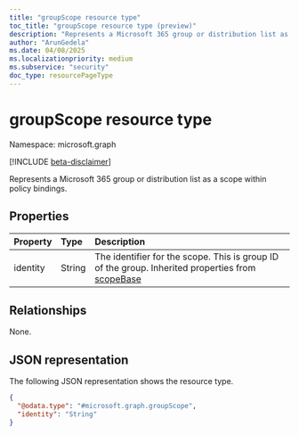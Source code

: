 ```yaml
---
title: "groupScope resource type"
toc_title: "groupScope resource type (preview)"
description: "Represents a Microsoft 365 group or distribution list as a scope within policy bindings."
author: "ArunGedela"
ms.date: 04/08/2025
ms.localizationpriority: medium
ms.subservice: "security"
doc_type: resourcePageType
---
```


# groupScope resource type

Namespace: microsoft.graph

[!INCLUDE [beta-disclaimer](../../includes/beta-disclaimer.md)]

Represents a Microsoft 365 group or distribution list as a scope within policy bindings. 

## Properties

| Property | Type   | Description                                                                                        |
| :------- | :----- | :------------------------------------------------------------------------------------------------- |
| identity | String | The identifier for the scope. This is group ID of the group. Inherited properties from [scopeBase](../resources/scopebase.md)  |

## Relationships

None.

## JSON representation

The following JSON representation shows the resource type.
<!-- {
  "blockType": "resource",
  "@odata.type": "microsoft.graph.groupScope",
  "baseType": "microsoft.graph.scopeBase",
  "openType": false
}-->
``` json
{
  "@odata.type": "#microsoft.graph.groupScope",
  "identity": "String"
}
```